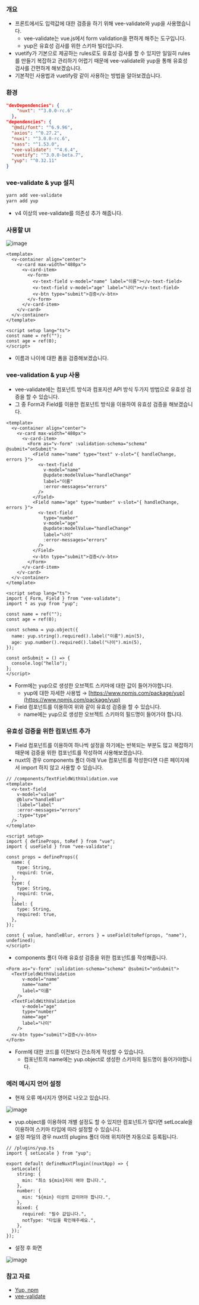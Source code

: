 ### 개요

- 프론트에서도 입력값에 대한 검증을 하기 위해 vee-validate와 yup을 사용했습니다.
    - vee-validate는 vue.js에서 form validation을 편하게 해주는 도구입니다.
    - yup은 유효성 검사를 위한 스키마 빌더입니다.
- vuetify가 기본으로 제공하는 rules로도 유효성 검사를 할 수 있지만 일일히 rules를 만들기 복잡하고 관리하기 어렵기 때문에 vee-validate와 yup을 통해 유효성 검사를 간편하게 해보겠습니다.
- 기본적인 사용법과 vuetify랑 같이 사용하는 방법을 알아보겠습니다.

### 환경

```json
"devDependencies": {
    "nuxt": "^3.0.0-rc.6"
  },
"dependencies": {
  "@mdi/font": "^6.9.96",
  "axios": "^0.27.2",
  "nuxi": "^3.0.0-rc.6",
  "sass": "^1.53.0",
  "vee-validate": "^4.6.4",
  "vuetify": "^3.0.0-beta.7",
  "yup": "^0.32.11"
}
```

### vee-validate & yup 설치

```bash
yarn add vee-validate
yarn add yup
```

- v4 이상의 vee-validate를 의존성 추가 해줍니다.

### 사용할 UI

![image](https://user-images.githubusercontent.com/58586537/183918175-df7e0b64-b544-4721-96d1-baa0010cb28b.png)

```tsx
<template>
  <v-container align="center">
    <v-card max-width="480px">
      <v-card-item>
        <v-form>
          <v-text-field v-model="name" label="이름"></v-text-field>
          <v-text-field v-model="age" label="나이"></v-text-field>
          <v-btn type="submit">검증</v-btn>
        </v-form>
      </v-card-item>
    </v-card>
  </v-container>
</template>

<script setup lang="ts">
const name = ref("");
const age = ref(0);
</script>
```

- 이름과 나이에 대한 폼을 검증해보겠습니다.

### vee-validation & yup 사용

- vee-validate에는 컴포넌트 방식과 컴포지션 API 방식 두가지 방법으로 유효성 검증을 할 수 있습니다.
- 그 중 Form과 Field를 이용한 컴포넌트 방식을 이용하여 유효성 검증을 해보겠습니다.

```tsx
<template>
  <v-container align="center">
    <v-card max-width="480px">
      <v-card-item>
        <Form as="v-form" :validation-schema="schema" @submit="onSubmit">
          <Field name="name" type="text" v-slot="{ handleChange, errors }">
            <v-text-field
              v-model="name"
              @update:modelValue="handleChange"
              label="이름"
              :error-messages="errors"
            />
          </Field>
          <Field name="age" type="number" v-slot="{ handleChange, errors }">
            <v-text-field
              type="number"
              v-model="age"
              @update:modelValue="handleChange"
              label="나이"
              :error-messages="errors"
            />
          </Field>
          <v-btn type="submit">검증</v-btn>
        </Form>
      </v-card-item>
    </v-card>
  </v-container>
</template>

<script setup lang="ts">
import { Form, Field } from "vee-validate";
import * as yup from "yup";

const name = ref("");
const age = ref(0);

const schema = yup.object({
  name: yup.string().required().label("이름").min(5),
  age: yup.number().required().label("나이").min(5),
});

const onSubmit = () => {
  console.log("hello");
};
</script>
```

- Form에는 yup으로 생성한 오브젝트 스키마에 대한 값이 들어가야합니다.
    - yup에 대한 자세한 사용법 → [https://www.npmjs.com/package/yup](https://www.npmjs.com/package/yup)
- Field 컴포넌트를 이용하여 위와 같이 유효성 검증을 할 수 있습니다.
    - name에는 yup으로 생성한 오브젝트 스키마의 필드명이 들어가야 합니다.

### 유효성 검증을 위한 컴포넌트 추가

- Field 컴포넌트를 이용하여 하나씩 설정을 하기에는 반복되는 부분도 많고 복잡하기 때문에 검증을 위한 컴포넌트를 작성하여 사용해보겠습니다.
- nuxt의 경우 components 폴더 아래 Vue 컴포넌트를 작성한다면 다른 페이지에서 import 하지 않고 사용할 수 있습니다.

```tsx
// /components/TextFieldWithValidation.vue
<template>
  <v-text-field
    v-model="value"
    @blur="handleBlur"
    :label="label"
    :error-messages="errors"
    :type="type"
  />
</template>

<script setup>
import { defineProps, toRef } from "vue";
import { useField } from "vee-validate";

const props = defineProps({
  name: {
    type: String,
    requird: true,
  },
  type: {
    type: String,
    requird: true,
  },
  label: {
    type: String,
    required: true,
  },
});

const { value, handleBlur, errors } = useField(toRef(props, "name"), undefined);
</script>
```

- components 폴더 아래 유효성 검증을 위한 컴포넌트를 작성해줍니다.

```tsx
<Form as="v-form" :validation-schema="schema" @submit="onSubmit">
  <TextFieldWithValidation
      v-model="name"
      name="name"
      label="이름"
    />
  <TextFieldWithValidation
      v-model="age"
      type="number"
      name="age"
      label="나이"
    />
  <v-btn type="submit">검증</v-btn>
</Form>
```

- Form에 대한 코드를 이전보다 간소하게 작성할 수 있습니다.
    - 컴포넌트의 name에는 yup.object로 생성한 스키마의 필드명이 들어가야합니다.

### 에러 메시지 언어 설정

- 현재 오류 메시지가 영어로 나오고 있습니다.

![image](https://user-images.githubusercontent.com/58586537/183918159-b0933a7c-e19e-4966-a6a9-58487ba6848e.png)

- yup.object를 이용하여 개별 설정도 할 수 있지만 컴포넌트가 많다면 setLocale을 이용하여 스키마 타입에 따라 설정할 수 있습니다.
- 설정 파일의 경우 nuxt의 plugins 폴더 아래 위치하면 자동으로 등록됩니다.

```tsx
// /plugins/yup.ts
import { setLocale } from "yup";

export default defineNuxtPlugin((nuxtApp) => {
  setLocale({
    string: {
      min: "최소 ${min}자리 여야 합니다.",
    },
    number: {
      min: "${min} 이상의 값이어야 합니다.",
    },
    mixed: {
      required: "필수 값입니다.",
      notType: "타입을 확인해주세요.",
    },
  });
});
```

- 설정 후 화면

![image](https://user-images.githubusercontent.com/58586537/183918122-80678d71-6fdc-48ef-ae6c-6fa564e83531.png)

### 참고 자료

- [Yup, npm](https://www.npmjs.com/package/yup)
- [vee-validate](https://vee-validate.logaretm.com/v4/)